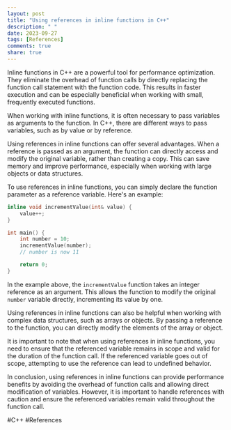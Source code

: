```yaml
---
layout: post
title: "Using references in inline functions in C++"
description: " "
date: 2023-09-27
tags: [References]
comments: true
share: true
---
```


Inline functions in C++ are a powerful tool for performance optimization. They eliminate the overhead of function calls by directly replacing the function call statement with the function code. This results in faster execution and can be especially beneficial when working with small, frequently executed functions.

When working with inline functions, it is often necessary to pass variables as arguments to the function. In C++, there are different ways to pass variables, such as by value or by reference. 

Using references in inline functions can offer several advantages. When a reference is passed as an argument, the function can directly access and modify the original variable, rather than creating a copy. This can save memory and improve performance, especially when working with large objects or data structures.

To use references in inline functions, you can simply declare the function parameter as a reference variable. Here's an example:

```cpp
inline void incrementValue(int& value) {
    value++;
}

int main() {
    int number = 10;
    incrementValue(number);
    // number is now 11

    return 0;
}
```

In the example above, the `incrementValue` function takes an integer reference as an argument. This allows the function to modify the original `number` variable directly, incrementing its value by one.

Using references in inline functions can also be helpful when working with complex data structures, such as arrays or objects. By passing a reference to the function, you can directly modify the elements of the array or object.

It is important to note that when using references in inline functions, you need to ensure that the referenced variable remains in scope and valid for the duration of the function call. If the referenced variable goes out of scope, attempting to use the reference can lead to undefined behavior.

In conclusion, using references in inline functions can provide performance benefits by avoiding the overhead of function calls and allowing direct modification of variables. However, it is important to handle references with caution and ensure the referenced variables remain valid throughout the function call.

#C++ #References